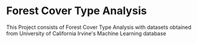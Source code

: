 # Forest Cover Type Analysis
This Project consists of Forest Cover Type Analysis with datasets obtained from University of California Irvine's Machine Learning database
